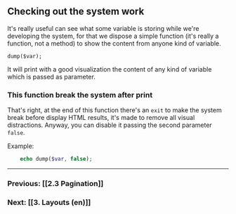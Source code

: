
## Checking out the system work
It's really useful can see what some variable is storing while we're developing the system, for that we dispose a simple function (it's really a function, not a method) to show the content from anyone kind of variable.

`dump($var);`

It will print with a good visualization the content of any kind of variable which is passed as parameter.

### This function break the system after **print**
That's right, at the end of this function there's an `exit` to make the system break before display HTML results, it's made to remove all visual distractions. Anyway, you can disable it passing the second parameter `false`.


Example:
```php
    echo dump($var, false);

```
---
### Previous: [[2.3 Pagination]]
### Next: [[3. Layouts (en)]]